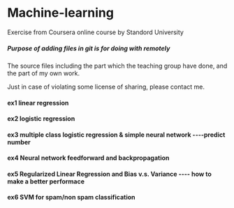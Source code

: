# Machine-learning

Exercise from Coursera online course by Standord University

##### Purpose of adding files in git is for doing with remotely

The source files including the part which the teaching group have done, and the part of my own work.

Just in case of violating some license of sharing, please contact me.

#### ex1 linear regression
#### ex2 logistic regression
#### ex3 multiple class logistic regression & simple neural network ----predict number
#### ex4 Neural network feedforward and backpropagation
#### ex5 Regularized Linear Regression and Bias v.s. Variance ---- how to make a better performace
#### ex6 SVM for spam/non spam classification
